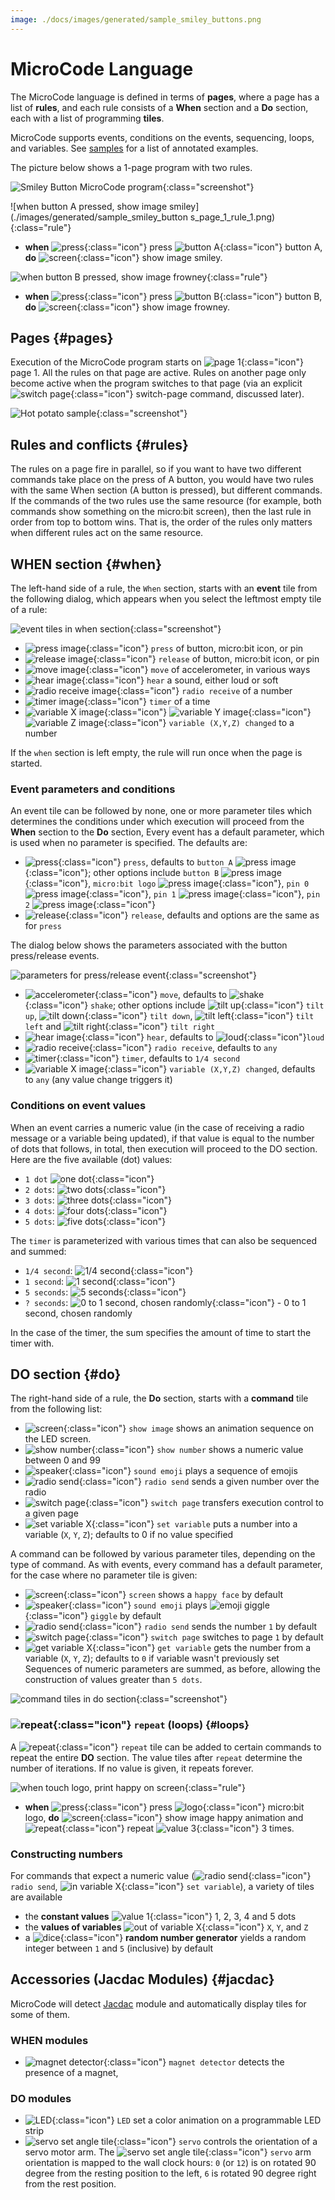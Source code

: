 ```yaml
---
image: ./docs/images/generated/sample_smiley_buttons.png
---
```


# MicroCode Language

The MicroCode language is defined in terms of **pages**, where a page has a list of **rules**,
and each rule consists of a **When** section and a **Do** section, each with a list of programming
**tiles**.

MicroCode supports events, conditions on the events, sequencing,
loops, and variables. See [samples](./samples) for a list of annotated examples.

The picture below shows a 1-page program with two rules.

![Smiley Button MicroCode program](./images/rule.jpg){:class="screenshot"}

![when button A pressed, show image smiley](./images/generated/sample_smiley_button s_page_1_rule_1.png){:class="rule"}

-   **when** ![press](./images/generated/icon_S2.png){:class="icon"} press ![button A](./images/generated/icon_F3.png){:class="icon"} button A, **do** ![screen](./images/generated/icon_A5.png){:class="icon"} show image smiley.

![when button B pressed, show image frowney](./images/generated/sample_smiley_buttons_page_1_rule_2.png){:class="rule"}

-   **when** ![press](./images/generated/icon_S2.png){:class="icon"} press ![button B](./images/generated/icon_F4.png){:class="icon"} button B, **do** ![screen](./images/generated/icon_A5.png){:class="icon"} show image frowney.

## Pages {#pages}

Execution of the MicroCode program starts on ![page 1](./images/generated/icon_M1.png){:class="icon"} page 1. All the rules on that page are active.
Rules on another page only become active when the program switches to that page
(via an explicit ![switch page](./images/generated/icon_A1.png){:class="icon"} switch-page command, discussed later).

![Hot potato sample](./images/generated/sample_hot_potato.png){:class="screenshot"}

## Rules and conflicts {#rules}

The rules on a page fire in parallel, so if you want to have two different commands take place
on the press of A button, you would have two rules with the same When section (A button is pressed),
but different commands. If the commands of the two rules use the same resource (for example, both commands
show something on the micro:bit screen), then the last rule in order from top to bottom wins. That is,
the order of the rules only matters when different rules act on the same resource.

## WHEN section {#when}

The left-hand side of a rule, the `When` section, starts with an
**event** tile from the following dialog, which appears when you select the leftmost empty tile of a rule:

![event tiles in when section](./images/whenDialog.jpg){:class="screenshot"}

-   ![press image](./images/generated/icon_S2.png){:class="icon"} `press` of button, micro:bit icon, or pin
-   ![release image](./images/generated/icon_S2B.png){:class="icon"} `release` of button, micro:bit icon, or pin
-   ![move image](./images/generated/icon_S3.png){:class="icon"} `move` of accelerometer, in various ways
-   ![hear image](./images/generated/icon_S8.png){:class="icon"} `hear` a sound, either loud or soft
-   ![radio receive image](./images/generated/icon_S7.png){:class="icon"} `radio receive` of a number
-   ![timer image](./images/generated/icon_S4.png){:class="icon"} `timer` of a time
-   ![variable X image](./images/generated/icon_S9A.png){:class="icon"} ![variable Y image](./images/generated/icon_S9B.png){:class="icon"} ![variable Z image](./images/generated/icon_S9C.png){:class="icon"} `variable (X,Y,Z) changed` to a number

If the `when` section is left empty,
the rule will run once when the page is started.

### Event parameters and conditions

An event tile can be followed by none, one or more parameter tiles which determines the conditions under which execution will proceed from the **When** section to the **Do** section, Every event has a default parameter, which is used when no parameter is specified. The defaults are:

-   ![press](./images/generated/icon_S2.png){:class="icon"} `press`, defaults to `button A` ![press image](./images/generated/icon_F3.png){:class="icon"};
    other options include `button B` ![press image](./images/generated/icon_F4.png){:class="icon"},
    `micro:bit logo` ![press image](./images/generated/icon_F7.png){:class="icon"},
    `pin 0` ![press image](./images/generated/icon_F0.png){:class="icon"},
    `pin 1` ![press image](./images/generated/icon_F1.png){:class="icon"}, `pin 2` ![press image](./images/generated/icon_F2.png){:class="icon"}
-   ![release](./images/generated/icon_S2B.png){:class="icon"} `release`, defaults and options are the same as for `press`

The dialog below shows the parameters associated with the button press/release events.

![parameters for press/release event](./images/eventParameterDialog.jpg){:class="screenshot"}

-   ![accelerometer](./images/generated/icon_S3.png){:class="icon"} `move`, defaults to ![shake](./images/generated/icon_F17_shake.png){:class="icon"} `shake`; other options include ![tilt up](./images/generated/icon_F17_tilt_up.png){:class="icon"} `tilt up`, ![tilt down](./images/generated/icon_F17_tilt_down.png){:class="icon"} `tilt down`, ![tilt left](./images/generated/icon_F17_tilt_left.png){:class="icon"} `tilt left` and ![tilt right](./images/generated/icon_F17_tilt_right.png){:class="icon"} `tilt right`
-   ![hear image](./images/generated/icon_S8.png){:class="icon"} `hear`, defaults to ![loud](./images/generated/icon_F15.png){:class="icon"}`loud`
-   ![radio receive](./images/generated/icon_S7.png){:class="icon"} `radio receive`, defaults to `any`
-   ![timer](./images/generated/icon_S4.png){:class="icon"} `timer`, defaults to `1/4 second`
-   ![variable X image](./images/generated/icon_S9A.png){:class="icon"} `variable (X,Y,Z) changed`, defaults to `any` (any value change triggers it)

### Conditions on event values

When an event carries a numeric value (in the case of receiving a radio message or a variable being updated), if that value is equal to the number of dots that follows, in total, then execution will proceed to the DO section. Here are the five available (dot) values:

-   `1 dot` ![one dot](./images/generated/icon_F8.png){:class="icon"}
-   `2 dots`: ![two dots](./images/generated/icon_F9.png){:class="icon"}
-   `3 dots`: ![three dots](./images/generated/icon_F10.png){:class="icon"}
-   `4 dots`: ![four dots](./images/generated/icon_F11.png){:class="icon"}
-   `5 dots`: ![five dots](./images/generated/icon_F12.png){:class="icon"}

The `timer` is parameterized with various times that can also be sequenced and summed:

-   `1/4 second`: ![1/4 second](./images/generated/icon_F13.png){:class="icon"}
-   `1 second`: ![1 second](./images/generated/icon_F14.png){:class="icon"}
-   `5 seconds`: ![5 seconds](./images/generated/icon_F19.png){:class="icon"}
-   `? seconds`: ![0 to 1 second, chosen randomly](./images/generated/icon_F18.png){:class="icon"} - 0 to 1 second, chosen randomly

In the case of the timer, the sum specifies the amount of time to start the timer with.

## DO section {#do}

The right-hand side of a rule, the **Do** section, starts with a
**command** tile from the following list:

-   ![screen](./images/generated/icon_A5.png){:class="icon"} `show image` shows an animation sequence on the LED screen.
-   ![show number](./images/generated/icon_A10.png){:class="icon"} `show number` shows a numeric value between 0 and 99
-   ![speaker](./images/generated/icon_A2.png){:class="icon"} `sound emoji` plays a sequence of emojis
-   ![radio send](./images/generated/icon_A6.png){:class="icon"} `radio send` sends a given number over the radio
-   ![switch page](./images/generated/icon_A1.png){:class="icon"} `switch page` transfers execution control to a given page
-   ![set variable X](./images/generated/icon_A9A.png){:class="icon"} `set variable` puts a number into a variable (`X`, `Y`, `Z`); defaults to 0 if no value specified 

A command can be followed by various parameter tiles, depending on the type
of command. As with events, every command has a default parameter, for the
case where no parameter tile is given:

-   ![screen](./images/generated/icon_A5.png){:class="icon"} `screen` shows a `happy face` by default
-   ![speaker](./images/generated/icon_A2.png){:class="icon"} `sound emoji` plays ![emoji giggle](./images/generated/icon_M19giggle.png){:class="icon"} `giggle` by default
-   ![radio send](./images/generated/icon_A6.png){:class="icon"} `radio send` sends the number `1` by default
-   ![switch page](./images/generated/icon_A1.png){:class="icon"} `switch page` switches to page `1` by default
-   ![get variable X](./images/generated/icon_M20A.png){:class="icon"} `get variable` gets the number from a variable (`X`, `Y`, `Z`); defaults to `0` if variable wasn't previously set
Sequences of numeric parameters are summed, as before, allowing the construction of values greater than `5 dots`.

![command tiles in do section](./images/doDialog.jpg){:class="screenshot"}

### ![repeat](./images/generated/icon_M23.png){:class="icon"} `repeat` (loops) {#loops}

A ![repeat](./images/generated/icon_M23.png){:class="icon"} `repeat` tile
can be added to certain commands to repeat the entire **DO** section. The value tiles
after `repeat` determine the number of iterations. If no value is given, it repeats forever.

![when touch logo, print happy on screen](./images/generated/sample_pet_hamster_page_1_rule_2.png){:class="rule"}

-   **when** ![press](./images/generated/icon_S2.png){:class="icon"} press ![logo](./images/generated/icon_F7.png){:class="icon"} micro:bit logo, **do** ![screen](./images/generated/icon_A5.png){:class="icon"} show image happy animation and ![repeat](./images/generated/icon_M23.png){:class="icon"} repeat ![value 3](./images/generated/icon_M8.png){:class="icon"} 3 times.

### Constructing numbers

For commands that expect a numeric value (![radio send](./images/generated/icon_A6.png){:class="icon"} `radio send`, ![in variable X](./images/generated/icon_M20A.png){:class="icon"} `set variable`), a variety of tiles are available

-   the **constant values** ![value 1](./images/generated/icon_M6.png){:class="icon"} 1, 2, 3, 4 and 5 dots
-   the **values of variables** ![out of variable X](./images/generated/icon_S9A.png){:class="icon"} `X`, `Y`, and `Z`
-   a ![dice](./images/generated/icon_M22.png){:class="icon"} **random number generator** yields a random integer between `1` and `5` (inclusive) by default

## Accessories (Jacdac Modules) {#jacdac}

MicroCode will detect [Jacdac](https://aka.ms/jacdac) module and automatically display tiles for some of them.

### WHEN modules

-   ![magnet detector](./images/generated/icon_S10.png){:class="icon"} `magnet detector` detects the presence of a magnet,

### DO modules

-   ![LED](./images/generated/icon_A8.png){:class="icon"} `LED` set a color animation on a programmable LED strip
-   ![servo set angle tile](./images/generated/icon_A21_.png){:class="icon"} `servo` controls the orientation of a servo motor arm. The ![servo set angle tile](./images/generated/icon_A21_.png){:class="icon"} `servo` arm orientation is mapped to the wall clock hours: `0` (or `12`) is on rotated 90 degree from the resting position to the left, `6` is rotated 90 degree right from the rest position.
